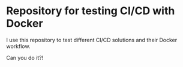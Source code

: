 # Repository for testing CI/CD with Docker

I use this repository to test different CI/CD solutions and their Docker
workflow.

Can you do it?!
